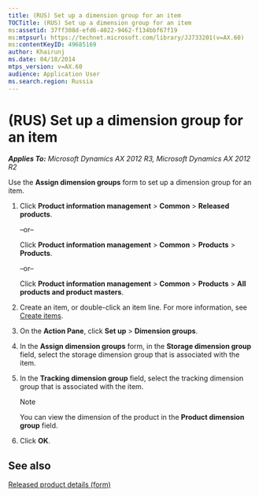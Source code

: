 ```yaml
---
title: (RUS) Set up a dimension group for an item
TOCTitle: (RUS) Set up a dimension group for an item
ms:assetid: 37ff308d-efd6-4022-9462-f134bbf67f19
ms:mtpsurl: https://technet.microsoft.com/library/JJ733201(v=AX.60)
ms:contentKeyID: 49685169
author: Khairunj
ms.date: 04/18/2014
mtps_version: v=AX.60
audience: Application User
ms.search.region: Russia
---
```


# (RUS) Set up a dimension group for an item 


_**Applies To:** Microsoft Dynamics AX 2012 R3, Microsoft Dynamics AX 2012 R2_

Use the **Assign dimension groups** form to set up a dimension group for an item.

1.  Click **Product information management** \> **Common** \> **Released products**.
    
    –or–
    
    Click **Product information management** \> **Common** \> **Products** \> **Products**.
    
    –or–
    
    Click **Product information management** \> **Common** \> **Products** \> **All products and product masters**.

2.  Create an item, or double-click an item line. For more information, see [Create items](create-items.md).

3.  On the **Action Pane**, click **Set up** \> **Dimension groups**.

4.  In the **Assign dimension groups** form, in the **Storage dimension group** field, select the storage dimension group that is associated with the item.

5.  In the **Tracking dimension group** field, select the tracking dimension group that is associated with the item.
    

    > [!NOTE]
    > <P>You can view the dimension of the product in the <STRONG>Product dimension group</STRONG> field.</P>



6.  Click **OK**.

## See also

[Released product details (form)](https://technet.microsoft.com/library/aa615563\(v=ax.60\))

  


